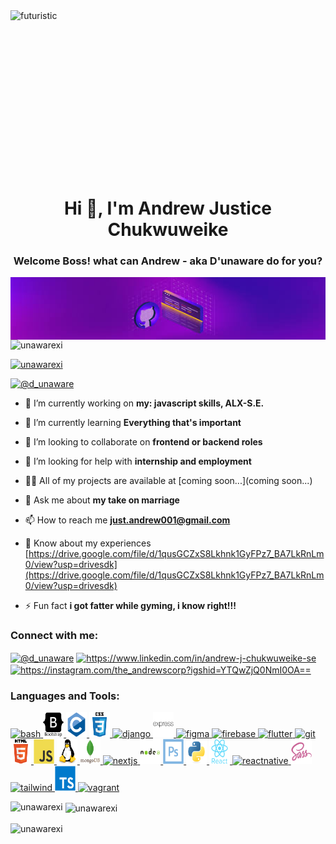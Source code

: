 <img align="right" alt="futuristic" width="100%" height="300px" src="https://github.com/unawarexi/unawarexi/blob/master/future.gif">

<h1 align="center" padding="30px">Hi 👋, I'm Andrew Justice Chukwuweike</h1>
<h3 align="center">Welcome Boss! what can Andrew - aka D'unaware do for you?</h3>


<img align="right" alt="futuristic" width="100%" height="100px" src="https://github.com/unawarexi/unawarexi/blob/master/banner.jpg">


<p align="left"> <img src="https://komarev.com/ghpvc/?username=unawarexi&label=Profile%20views&color=0e75b6&style=flat" alt="unawarexi" /> </p>

<p align="left"> <a href="https://github.com/ryo-ma/github-profile-trophy"><img src="https://github-profile-trophy.vercel.app/?username=unawarexi" alt="unawarexi" /></a> </p>

<p align="left"> <a href="https://twitter.com/@d_unaware" target="blank"><img src="https://img.shields.io/twitter/follow/@d_unaware?logo=twitter&style=for-the-badge" alt="@d_unaware" /></a> </p>

- 🔭 I’m currently working on **my: javascript skills, ALX-S.E.**

- 🌱 I’m currently learning **Everything that's important**

- 👯 I’m looking to collaborate on **frontend or backend roles**

- 🤝 I’m looking for help with **internship and employment**

- 👨‍💻 All of my projects are available at [coming soon...](coming soon...)

- 💬 Ask me about **my take on marriage**

- 📫 How to reach me **just.andrew001@gmail.com**

- 📄 Know about my experiences [https://drive.google.com/file/d/1qusGCZxS8Lkhnk1GyFPz7_BA7LkRnLm0/view?usp=drivesdk](https://drive.google.com/file/d/1qusGCZxS8Lkhnk1GyFPz7_BA7LkRnLm0/view?usp=drivesdk)

- ⚡ Fun fact **i got fatter while gyming, i know right!!!**

<h3 align="left">Connect with me:</h3>
<p align="left">
<a href="https://x.com/@d_unaware" target="blank"><img align="center" src="https://raw.githubusercontent.com/rahuldkjain/github-profile-readme-generator/master/src/images/icons/Social/twitter.svg" alt="@d_unaware" height="33" width="45" /></a>
<a href="https://linkedin.com/in/https://www.linkedin.com/in/andrew-j-chukwuweike-se" target="blank"><img align="center" src="https://raw.githubusercontent.com/rahuldkjain/github-profile-readme-generator/master/src/images/icons/Social/linked-in-alt.svg" alt="https://www.linkedin.com/in/andrew-j-chukwuweike-se" height="33" width="45" /></a>
<a href="https://instagram.com/the_andrewscorp?igshid=YTQwZjQ0NmI0OA==" target="blank"><img align="center" src="https://raw.githubusercontent.com/rahuldkjain/github-profile-readme-generator/master/src/images/icons/Social/instagram.svg" alt="https://instagram.com/the_andrewscorp?igshid=YTQwZjQ0NmI0OA==" height="33" width="45" /></a>
</p>

<h3 align="left">Languages and Tools:</h3>
<p align="left"> <a href="https://www.gnu.org/software/bash/" target="_blank" rel="noreferrer"> <img src="https://www.vectorlogo.zone/logos/gnu_bash/gnu_bash-icon.svg" alt="bash" width="33" height="40"/> </a> <a href="https://getbootstrap.com" target="_blank" rel="noreferrer"> <img src="https://raw.githubusercontent.com/devicons/devicon/master/icons/bootstrap/bootstrap-plain-wordmark.svg" alt="bootstrap" width="33" height="40"/> </a> <a href="https://www.cprogramming.com/" target="_blank" rel="noreferrer"> <img src="https://raw.githubusercontent.com/devicons/devicon/master/icons/c/c-original.svg" alt="c" width="33" height="40"/> </a> <a href="https://www.w3schools.com/css/" target="_blank" rel="noreferrer"> <img src="https://raw.githubusercontent.com/devicons/devicon/master/icons/css3/css3-original-wordmark.svg" alt="css3" width="33" height="40"/> </a> <a href="https://www.djangoproject.com/" target="_blank" rel="noreferrer"> <img src="https://cdn.worldvectorlogo.com/logos/django.svg" alt="django" width="33" height="40"/> </a> <a href="https://expressjs.com" target="_blank" rel="noreferrer"> <img src="https://raw.githubusercontent.com/devicons/devicon/master/icons/express/express-original-wordmark.svg" alt="express" width="33" height="40"/> </a> <a href="https://www.figma.com/" target="_blank" rel="noreferrer"> <img src="https://www.vectorlogo.zone/logos/figma/figma-icon.svg" alt="figma" width="33" height="40"/> </a> <a href="https://firebase.google.com/" target="_blank" rel="noreferrer"> <img src="https://www.vectorlogo.zone/logos/firebase/firebase-icon.svg" alt="firebase" width="33" height="40"/> </a> <a href="https://flutter.dev" target="_blank" rel="noreferrer"> <img src="https://www.vectorlogo.zone/logos/flutterio/flutterio-icon.svg" alt="flutter" width="33" height="40"/> </a> <a href="https://git-scm.com/" target="_blank" rel="noreferrer"> <img src="https://www.vectorlogo.zone/logos/git-scm/git-scm-icon.svg" alt="git" width="33" height="40"/> </a> <a href="https://www.w3.org/html/" target="_blank" rel="noreferrer"> <img src="https://raw.githubusercontent.com/devicons/devicon/master/icons/html5/html5-original-wordmark.svg" alt="html5" width="33" height="40"/> </a> <a href="https://developer.mozilla.org/en-US/docs/Web/JavaScript" target="_blank" rel="noreferrer"> <img src="https://raw.githubusercontent.com/devicons/devicon/master/icons/javascript/javascript-original.svg" alt="javascript" width="33" height="40"/> </a> <a href="https://www.linux.org/" target="_blank" rel="noreferrer"> <img src="https://raw.githubusercontent.com/devicons/devicon/master/icons/linux/linux-original.svg" alt="linux" width="33" height="40"/> </a> <a href="https://www.mongodb.com/" target="_blank" rel="noreferrer"> <img src="https://raw.githubusercontent.com/devicons/devicon/master/icons/mongodb/mongodb-original-wordmark.svg" alt="mongodb" width="33" height="40"/> </a> <a href="https://nextjs.org/" target="_blank" rel="noreferrer"> <img src="https://cdn.worldvectorlogo.com/logos/nextjs-2.svg" alt="nextjs" width="33" height="40"/> </a> <a href="https://nodejs.org" target="_blank" rel="noreferrer"> <img src="https://raw.githubusercontent.com/devicons/devicon/master/icons/nodejs/nodejs-original-wordmark.svg" alt="nodejs" width="33" height="40"/> </a> <a href="https://www.photoshop.com/en" target="_blank" rel="noreferrer"> <img src="https://raw.githubusercontent.com/devicons/devicon/master/icons/photoshop/photoshop-line.svg" alt="photoshop" width="33" height="40"/> </a> <a href="https://www.python.org" target="_blank" rel="noreferrer"> <img src="https://raw.githubusercontent.com/devicons/devicon/master/icons/python/python-original.svg" alt="python" width="33" height="40"/> </a> <a href="https://reactjs.org/" target="_blank" rel="noreferrer"> <img src="https://raw.githubusercontent.com/devicons/devicon/master/icons/react/react-original-wordmark.svg" alt="react" width="33" height="40"/> </a> <a href="https://reactnative.dev/" target="_blank" rel="noreferrer"> <img src="https://reactnative.dev/img/header_logo.svg" alt="reactnative" width="33" height="40"/> </a> <a href="https://sass-lang.com" target="_blank" rel="noreferrer"> <img src="https://raw.githubusercontent.com/devicons/devicon/master/icons/sass/sass-original.svg" alt="sass" width="33" height="40"/> </a> <a href="https://tailwindcss.com/" target="_blank" rel="noreferrer"> <img src="https://www.vectorlogo.zone/logos/tailwindcss/tailwindcss-icon.svg" alt="tailwind" width="33" height="40"/> </a> <a href="https://www.typescriptlang.org/" target="_blank" rel="noreferrer"> <img src="https://raw.githubusercontent.com/devicons/devicon/master/icons/typescript/typescript-original.svg" alt="typescript" width="33" height="40"/> </a> <a href="https://www.vagrantup.com/" target="_blank" rel="noreferrer"> <img src="https://www.vectorlogo.zone/logos/vagrantup/vagrantup-icon.svg" alt="vagrant" width="33" height="40"/> </a> </p>

<p><img align="left" src="https://github-readme-stats.vercel.app/api/top-langs?username=unawarexi&show_icons=true&locale=en&layout=compact" alt="unawarexi" /></p>

<p>&nbsp;<img align="center" src="https://github-readme-stats.vercel.app/api?username=unawarexi&show_icons=true&locale=en" alt="unawarexi" /></p>

<p><img align="center" src="https://github-readme-streak-stats.herokuapp.com/?user=unawarexi&" alt="unawarexi" /></p>
